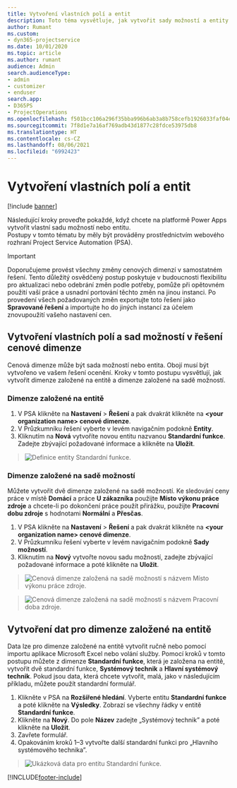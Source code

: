 ```yaml
---
title: Vytvoření vlastních polí a entit
description: Toto téma vysvětluje, jak vytvořit sady možností a entity ve vlastním řešení na platformě Power Apps.
author: Rumant
ms.custom:
- dyn365-projectservice
ms.date: 10/01/2020
ms.topic: article
ms.author: rumant
audience: Admin
search.audienceType:
- admin
- customizer
- enduser
search.app:
- D365PS
- ProjectOperations
ms.openlocfilehash: f501bcc106a296f35bba996b6ab3a8b758cefb1926033faf04ee23c42bc94d39
ms.sourcegitcommit: 7f8d1e7a16af769adb43d1877c28fdce53975db8
ms.translationtype: HT
ms.contentlocale: cs-CZ
ms.lasthandoff: 08/06/2021
ms.locfileid: "6992423"
---
```

# <a name="create-custom-fields-and-entities"></a>Vytvoření vlastních polí a entit 

[!include [banner](../includes/psa-now-project-operations.md)]

Následující kroky proveďte pokaždé, když chcete na platformě Power Apps vytvořit vlastní sadu možností nebo entitu.  
Postupy v tomto tématu by měly být prováděny prostřednictvím webového rozhraní Project Service Automation (PSA).

> [!IMPORTANT]
> Doporučujeme provést všechny změny cenových dimenzí v samostatném řešení. Tento důležitý osvědčený postup poskytuje v budoucnosti flexibilitu pro aktualizaci nebo odebrání změn podle potřeby, pomůže při opětovném použití vaší práce a usnadní portování těchto změn na jinou instanci. Po provedení všech požadovaných změn exportujte toto řešení jako **Spravované řešení** a importujte ho do jiných instancí za účelem znovupoužití vašeho nastavení cen.

  
## <a name="create-custom-fields-and-option-sets-in-the-pricing-dimension-solution"></a>Vytvoření vlastních polí a sad možností v řešení cenové dimenze

Cenová dimenze může být sada možností nebo entita. Obojí musí být vytvořeno ve vašem řešení ocenění. Kroky v tomto postupu vysvětlují, jak vytvořit dimenze založené na entitě a dimenze založené na sadě možností.

### <a name="entity-based-dimensions"></a>Dimenze založené na entitě

1. V PSA klikněte na **Nastavení** > **Řešení** a pak dvakrát klikněte na **\<your organization name> cenové dimenze**.
2. V Průzkumníku řešení vyberte v levém navigačním podokně **Entity**.
3. Kliknutím na **Nová** vytvoříte novou entitu nazvanou **Standardní funkce**. Zadejte zbývající požadované informace a klikněte na **Uložit**.

> ![Definice entity Standardní funkce.](media/Standard-Title-entity-definition.png)


### <a name="option-set-based-dimensions"></a>Dimenze založené na sadě možností 
Můžete vytvořit dvě dimenze založené na sadě možností. Ke sledování ceny práce v místě **Domácí** a práce **U zákazníka** použijte **Místo výkonu práce zdroje** a chcete-li po dokončení práce použít přirážku, použijte **Pracovní dobu zdroje** s hodnotami **Normální** a **Přesčas**.


1. V PSA klikněte na **Nastavení** > **Řešení** a pak dvakrát klikněte na **\<your organization name> cenové dimenze**. 
2. V Průzkumníku řešení vyberte v levém navigačním podokně **Sady možností**. 
3. Kliknutím na **Nový** vytvořte novou sadu možností, zadejte zbývající požadované informace a poté klikněte na **Uložit**.

> ![Cenová dimenze založená na sadě možností s názvem Místo výkonu práce zdroje.](media/Option-set-PD-called-Resource-Work-Location.png)

> ![Cenová dimenze založená na sadě možností s názvem Pracovní doba zdroje.](media/Option-set-PD-called-Resource-Work-Hours.PNG)


## <a name="create-data-for-entity-based-dimensions"></a>Vytvoření dat pro dimenze založené na entitě

Data lze pro dimenze založené na entitě vytvořit ručně nebo pomocí importu aplikace Microsoft Excel nebo volání služby. Pomocí kroků v tomto postupu můžete z dimenze **Standardní funkce**, která je založena na entitě, vytvořit dvě standardní funkce, **Systémový technik** a **Hlavní systémový technik**. Pokud jsou data, která chcete vytvořit, malá, jako v následujícím příkladu, můžete použít standardní formulář.

1. Klikněte v PSA na **Rozšířené hledání**. Vyberte entitu **Standardní funkce** a poté klikněte na **Výsledky**. Zobrazí se všechny řádky v entitě **Standardní funkce**.
2. Klikněte na **Nový**. Do pole **Název** zadejte „Systémový technik” a poté klikněte na **Uložit**.
3. Zavřete formulář. 
4. Opakováním kroků 1–3 vytvořte další standardní funkci pro „Hlavního systémového technika”.

> ![Ukázková data pro entitu Standardní funkce.](media/ST-data.png)




[!INCLUDE[footer-include](../includes/footer-banner.md)]